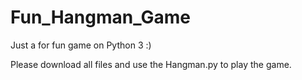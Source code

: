# Fun_Hangman_Game

Just a for fun game on Python 3 :)

Please download all files and use the Hangman.py to play the game.

